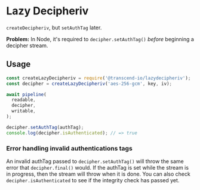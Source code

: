 # Lazy Decipheriv

`createDecipheriv`, but `setAuthTag` later.

**Problem:** In Node, it's required to `decipher.setAuthTag()` _before_ beginning a decipher stream.

## Usage

```js
const createLazyDecipheriv = require('@transcend-io/lazydecipheriv');
const decipher = createLazyDecipheriv('aes-256-gcm', key, iv);

await pipeline(
  readable,
  decipher,
  writable,
);

decipher.setAuthTag(authTag);
console.log(decipher.isAuthenticated); // => true
```

### Error handling invalid authentications tags

An invalid authTag passed to `decipher.setAuthTag()` will throw the same error that `decipher.final()` would. If the authTag is set while the stream is in progress, then the stream will throw when it is done. You can also check `decipher.isAuthenticated` to see if the integrity check has passed yet.
